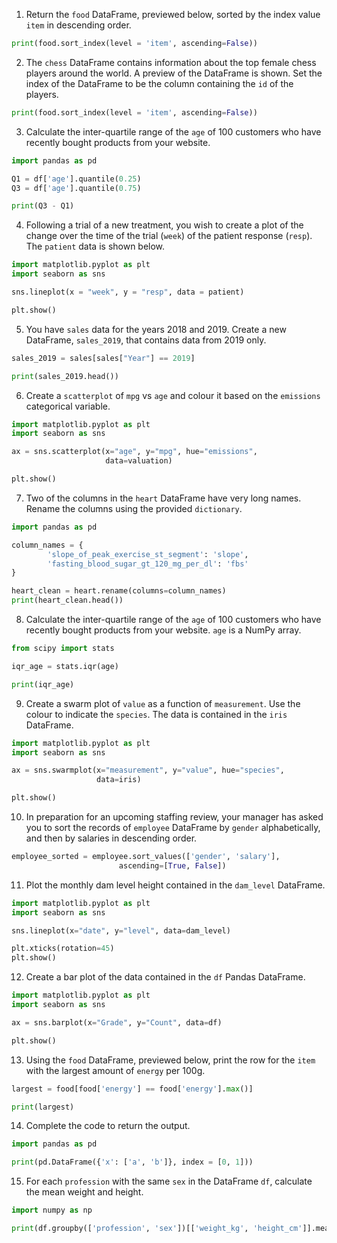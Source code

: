 1) Return the `food` DataFrame, previewed below, sorted by the index value `item` in descending order.
```Python
print(food.sort_index(level = 'item', ascending=False))
```
2) The `chess` DataFrame contains information about the top female chess players around the world. A preview of the DataFrame is shown. Set the index of the DataFrame to be the column containing the `id` of the players.
```Python
print(food.sort_index(level = 'item', ascending=False))
```
3) Calculate the inter-quartile range of the `age` of 100 customers who have recently bought products from your website.
```Python
import pandas as pd

Q1 = df['age'].quantile(0.25)
Q3 = df['age'].quantile(0.75)

print(Q3 - Q1)
```
4) Following a trial of a new treatment, you wish to create a plot of the change over the time of the trial (`week`) of the patient response (`resp`). The `patient` data is shown below.
```Python
import matplotlib.pyplot as plt
import seaborn as sns

sns.lineplot(x = "week", y = "resp", data = patient)

plt.show()
```
5) You have `sales` data for the years 2018 and 2019. Create a new DataFrame, `sales_2019`, that contains data from 2019 only.
```Python
sales_2019 = sales[sales["Year"] == 2019]

print(sales_2019.head())
```
6) Create a `scatterplot` of `mpg` vs `age` and colour it based on the `emissions` categorical variable.
```Python
import matplotlib.pyplot as plt
import seaborn as sns

ax = sns.scatterplot(x="age", y="mpg", hue="emissions",
					 data=valuation)

plt.show()
```
7) Two of the columns in the `heart` DataFrame have very long names. Rename the columns using the provided `dictionary`.
```Python
import pandas as pd

column_names = {
		'slope_of_peak_exercise_st_segment': 'slope',
		'fasting_blood_sugar_gt_120_mg_per_dl': 'fbs'
}

heart_clean = heart.rename(columns=column_names)
print(heart_clean.head())
```
8) Calculate the inter-quartile range of the `age` of 100 customers who have recently bought products from your website. `age` is a NumPy array.
```Python
from scipy import stats

iqr_age = stats.iqr(age)

print(iqr_age)
```
9) Create a swarm plot of `value` as a function of `measurement`. Use the colour to indicate the `species`. The data is contained in the `iris` DataFrame.
```Python
import matplotlib.pyplot as plt
import seaborn as sns

ax = sns.swarmplot(x="measurement", y="value", hue="species",
				   data=iris)

plt.show()
```
10) In preparation for an upcoming staffing review, your manager has asked you to sort the records of `employee` DataFrame by `gender` alphabetically, and then by salaries in descending order.
```Python
employee_sorted = employee.sort_values(['gender', 'salary'], 
						ascending=[True, False])
```
11) Plot the monthly dam level height contained in the `dam_level` DataFrame.
```Python
import matplotlib.pyplot as plt
import seaborn as sns

sns.lineplot(x="date", y="level", data=dam_level)

plt.xticks(rotation=45)
plt.show()
```
12) Create a bar plot of the data contained in the `df` Pandas DataFrame.
```Python
import matplotlib.pyplot as plt
import seaborn as sns

ax = sns.barplot(x="Grade", y="Count", data=df)

plt.show()
```
13) Using the `food` DataFrame, previewed below, print the row for the `item` with the largest amount of `energy` per 100g.
```Python
largest = food[food['energy'] == food['energy'].max()]

print(largest)
```
14) Complete the code to return the output.
```Python
import pandas as pd

print(pd.DataFrame({'x': ['a', 'b']}, index = [0, 1]))
```
15) For each `profession` with the same `sex` in the DataFrame `df`, calculate the mean weight and height.
```Python
import numpy as np

print(df.groupby(['profession', 'sex'])[['weight_kg', 'height_cm']].mean())
```